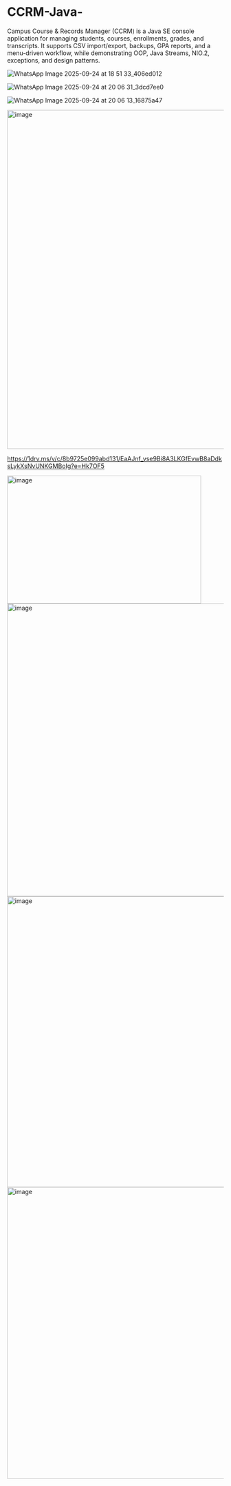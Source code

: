 # CCRM-Java-
Campus Course &amp; Records Manager (CCRM) is a Java SE console application for managing students, courses, enrollments, grades, and transcripts. It supports CSV import/export, backups, GPA reports, and a menu-driven workflow, while demonstrating OOP, Java Streams, NIO.2, exceptions, and design patterns.



 ![WhatsApp Image 2025-09-24 at 18 51 33_406ed012](https://github.com/user-attachments/assets/bf20011a-1ea8-4ea3-9e28-b4ff88b23476)

 ![WhatsApp Image 2025-09-24 at 20 06 31_3dcd7ee0](https://github.com/user-attachments/assets/ebd62e76-d5da-47a2-add7-6d29cc67f013)

 ![WhatsApp Image 2025-09-24 at 20 06 13_16875a47](https://github.com/user-attachments/assets/7377b81d-170f-413b-8fd3-4f5d4419564e)
 
<img width="1174" height="788" alt="image" src="https://github.com/user-attachments/assets/42f3f742-a530-435b-814c-1f393d086c34" />

https://1drv.ms/v/c/8b9725e099abd131/EaAJnf_vse9Bi8A3LKGfEvwB8aDdksLykXsNvUNKGMBoIg?e=Hk7OF5

<img width="451" height="297" alt="image" src="https://github.com/user-attachments/assets/351c4667-0919-4be1-bc68-4153960af075" />

<img width="638" height="681" alt="image" src="https://github.com/user-attachments/assets/1d1c7713-b3e6-48a3-bdfa-da7fc1405b7c" />

<img width="635" height="676" alt="image" src="https://github.com/user-attachments/assets/6765e524-83e5-48ab-bca5-3ec7f80958e9" />

<img width="634" height="678" alt="image" src="https://github.com/user-attachments/assets/ea4e8513-853b-411b-85a7-d023e149248e" />






